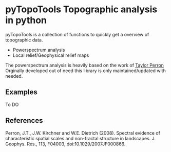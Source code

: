 
pyTopoTools
Topographic analysis in python
================================

pyTopoTools is a collection of functions to quickly get a overview of topographic data. 

* Powerspectrum analysis
* Local relief/Geophysical relief maps

The powerspectrum analysis is heavily based on the work of [Taylor Perron](http://web.mit.edu/perron/www/perron.html)
Orginally developed out of need this library is only maintained/updated with needed.


Examples
-----------------

To DO


References
-----------
Perron, J.T., J.W. Kirchner and W.E. Dietrich (2008). Spectral evidence of characteristic spatial scales and non-fractal structure in landscapes. J. Geophys. Res., 113, F04003, doi:10.1029/2007JF000866.
